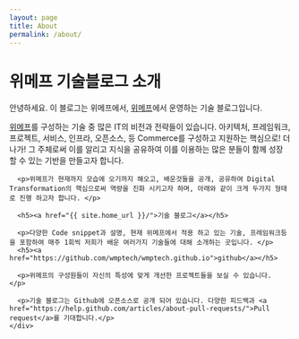 ```yaml
---
layout: page
title: About
permalink: /about/
---
```


<div class="post">
  <h1 class="intro-title">위메프 기술블로그 소개</h1>
  <div class="about">
    <div class="spoqa_intro">
      <p>안녕하세요. 이 블로그는 위메프에서, <a href="http://www.wemakeprice.com/">위메프</a>에서 운영하는 기술 블로그입니다.</p>
      <p><a href="www.wemakeprice.com/">위메프</a>를 구성하는 기술 중 많은 IT의 비전과 전략들이 있습니다.  아키텍처, 프레임워크, 프로젝트, 서비스, 인프라, 오픈소스, 등 Commerce를 구성하고 지원하는 핵심으로! 더 나가! 그 주체로써 이를 알리고 지식을 공유하여 이를 이용하는 많은 분들이 함께 성장 할 수 있는 기반을 만들고자 합니다. </p>

      <p>위메프가 현재까지 모습에 오기까지 해오고, 배운것들을 공개, 공유하여 Digital Transformation의 핵심으로써 역량을 진화 시키고자 하며, 아래와 같이 크게 두가지 형태로 진행 하고자 합니다. </p>

      <h5><a href="{{ site.home_url }}/">기술 블로그</a></h5>

      <p>다양한 Code snippet과 설명, 현재 위메프에서 적용 하고 있는 기술, 프레임워크등을 포함하여 매주 1회씩 저희가 배운 여러가지 기술들에 대해 소개하는 곳입니다. </p>
      <h5><a href="https://github.com/wmptech/wmptech.github.io">github</a></h5>

      <p>위메프의 구성원들이 자신의 특성에 맞게 개선한 프로젝트들을 보실 수 있습니다. </p>

      <p>기술 블로그는 Github에 오픈소스로 공개 되어 있습니다. 다양한 피드백과 <a href="https://help.github.com/articles/about-pull-requests/">Pull request</a>를 기대합니다.</p>
    </div>
  </div>
</div>
